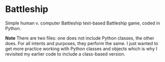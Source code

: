# Battleship
Simple human v. computer Battleship text-based Battleship game, coded in Python.

**Note** There are two files: one does not include Python classes, the other does. For all intents and purposes, they perform the same. I just wanted to get more practice working with Python classes and objects which is why I revisited my earlier code to include a class-based version.
